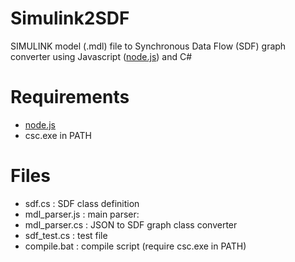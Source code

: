 Simulink2SDF
============

SIMULINK model (.mdl) file to Synchronous Data Flow (SDF) graph converter using Javascript ([node.js]) and C#

# Requirements
- [node.js]
- csc.exe in PATH

# Files
- sdf.cs : SDF class definition
- mdl_parser.js : main parser: 
- mdl_parser.cs : JSON to SDF graph class converter
- sdf_test.cs : test file
- compile.bat : compile script (require csc.exe in PATH)

[node.js]: nodejs.org
